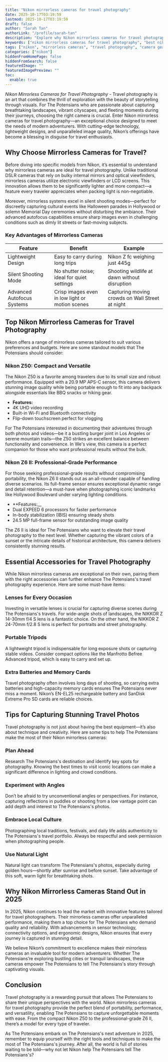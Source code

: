 ```yaml
---
title: "Nikon mirrorless cameras for travel photography"
date: 2025-10-17T03:19:59
lastmod: 2025-10-17T03:19:59
draft: false
author: "Sarah Tan"
authorLink: "/profile/sarah-tan"
description: "Explore why Nikon mirrorless cameras for travel photography are the ultimate tools for capturing stunning visuals on your adventures. Lightweight, advanced, and versatile!"
keywords: ["nikon mirrorless cameras for travel photography", "best nikon mirrorless cameras for travel", "travel photography with Nikon mirrorless cameras"]
tags: ["nikon", "mirrorless cameras", "travel photography", "camera gear"]
categories: ["nikon"]
hiddenFromHomePage: false
hiddenFromSearch: false
featuredImage: ""
featuredImagePreview: ""
toc:
  enable: true
---
```



_Nikon Mirrorless Cameras for Travel Photography_ - Travel photography is an art that combines the thrill of exploration with the beauty of storytelling through visuals. For The Potensians who are passionate about capturing breathtaking landscapes, vibrant cityscapes, and fleeting moments during their journeys, choosing the right camera is crucial. Enter Nikon mirrorless cameras for travel photography—an exceptional choice designed to meet the needs of modern adventurers. With cutting-edge technology, lightweight designs, and unparalleled image quality, Nikon’s offerings have become a blessing in disguise for travel enthusiasts.

## Why Choose Mirrorless Cameras for Travel?

Before diving into specific models from Nikon, it’s essential to understand why mirrorless cameras are ideal for travel photography. Unlike traditional DSLR cameras that rely on bulky internal mirrors and optical viewfinders, mirrorless cameras utilize electronic viewfinders or LCD screens. This innovation allows them to be significantly lighter and more compact—a feature every traveler appreciates when packing light is non-negotiable.

Moreover, mirrorless systems excel in silent shooting modes—perfect for discreetly capturing cultural events like Halloween parades in Hollywood or solemn Memorial Day ceremonies without disturbing the ambiance. Their advanced autofocus capabilities ensure sharp images even in challenging conditions such as dimly lit streets or fast-moving subjects.

### Key Advantages of Mirrorless Cameras

<div class="table-responsive">
<table class="html-table">
<thead>
<tr>
<th>Feature</th>
<th>Benefit</th>
<th>Example</th>
</tr>
</thead>
<tbody>
<tr>
<td>Lightweight Design</td>
<td>Easy to carry during long trips</td>
<td>Nikon Z fc weighing just 445g</td>
</tr>
<tr>
<td>Silent Shooting Mode</td>
<td>No shutter noise; ideal for quiet settings</td>
<td>Shooting wildlife at dawn without disruption</td>
</tr>
<tr>
<td>Advanced Autofocus Systems</td>
<td>Crisp images even in low light or motion scenes</td>
<td>Capturing moving crowds on Wall Street at night</td>
</tr>
</tbody>
</table>
</div>

## Top Nikon Mirrorless Cameras for Travel Photography

Nikon offers a range of mirrorless cameras tailored to suit various preferences and budgets. Here are some standout models that The Potensians should consider:

### Nikon Z50: Compact and Versatile

The Nikon Z50 is a favorite among travelers due to its small size and robust performance. Equipped with a 20.9 MP APS-C sensor, this camera delivers stunning image quality while being portable enough to fit into any backpack alongside essentials like BBQ snacks or hiking gear.

- **Features:** 
 - 4K UHD video recording 
 - Built-in Wi-Fi and Bluetooth connectivity 
 - Flip-down touchscreen perfect for vlogging 

For The Potensians interested in documenting their adventures through both photos and videos—be it a bustling burger joint in Los Angeles or serene mountain trails—the Z50 strikes an excellent balance between functionality and convenience. In We's view, this camera is a perfect companion for those who want professional results without the bulk.

### Nikon Z6 II: Professional-Grade Performance

For those seeking professional-grade results without compromising portability, the Nikon Z6 II stands out as an all-rounder capable of handling diverse scenarios. Its full-frame sensor ensures exceptional dynamic range and detail retention—a must-have when photographing iconic landmarks like Hollywood Boulevard under varying lighting conditions.

- **Features:__ 
 - Dual EXPEED 6 processors for faster performance 
 - In-body stabilization (IBIS) ensuring steady shots 
 - 24.5 MP full-frame sensor for outstanding image quality 

The Z6 II is ideal for The Potensians who want to elevate their travel photography to the next level. Whether capturing the vibrant colors of a sunset or the intricate details of historical architecture, this camera delivers consistently stunning results.

## Essential Accessories for Travel Photography

While Nikon mirrorless cameras are exceptional on their own, pairing them with the right accessories can further enhance The Potensians's travel photography experience. Here are some must-have items:

### Lenses for Every Occasion

Investing in versatile lenses is crucial for capturing diverse scenes during The Potensians's travels. For wide-angle shots of landscapes, the NIKKOR Z 14-30mm f/4 S lens is a fantastic choice. On the other hand, the NIKKOR Z 24-70mm f/2.8 S lens is perfect for portraits and street photography.

### Portable Tripods

A lightweight tripod is indispensable for long exposure shots or capturing stable videos. Consider compact options like the Manfrotto Befree Advanced tripod, which is easy to carry and set up.

### Extra Batteries and Memory Cards

Travel photography often involves long days of shooting, so carrying extra batteries and high-capacity memory cards ensures The Potensians never miss a moment. Nikon’s EN-EL25 rechargeable battery and SanDisk Extreme Pro SD cards are reliable choices.

## Tips for Capturing Stunning Travel Photos

Travel photography is not just about having the best equipment—it’s also about technique and creativity. Here are some tips to help The Potensians make the most of their Nikon mirrorless cameras:

### Plan Ahead

Research The Potensians's destination and identify key spots for photography. Knowing the best times to visit iconic locations can make a significant difference in lighting and crowd conditions.

### Experiment with Angles

Don’t be afraid to try unconventional angles or perspectives. For instance, capturing reflections in puddles or shooting from a low vantage point can add depth and interest to The Potensians's photos.

### Embrace Local Culture

Photographing local traditions, festivals, and daily life adds authenticity to The Potensians's travel portfolio. Always be respectful and seek permission when photographing people.

### Use Natural Light

Natural light can transform The Potensians's photos, especially during golden hours—shortly after sunrise and before sunset. Take advantage of this soft, warm light for breathtaking shots.

## Why Nikon Mirrorless Cameras Stand Out in 2025

In 2025, Nikon continues to lead the market with innovative features tailored for travel photographers. Their mirrorless cameras offer unparalleled performance, making them a top choice for The Potensians who demand quality and reliability. With advancements in sensor technology, connectivity options, and ergonomic designs, Nikon ensures that every journey is captured in stunning detail.

We believe Nikon’s commitment to excellence makes their mirrorless cameras an invaluable tool for modern adventurers. Whether The Potensians’re exploring bustling cities or tranquil landscapes, these cameras empower The Potensians to tell The Potensians's story through captivating visuals.

## Conclusion

Travel photography is a rewarding pursuit that allows The Potensians to share their unique perspectives with the world. Nikon mirrorless cameras for travel photography provide the perfect blend of portability, performance, and versatility, enabling The Potensians to capture unforgettable moments with ease. From the compact Nikon Z50 to the professional-grade Z6 II, there’s a model for every type of traveler.

As The Potensians embark on The Potensians's next adventure in 2025, remember to equip yourself with the right tools and techniques to make the most of The Potensians's journey. After all, the world is full of stories waiting to be told—why not let Nikon help The Potensians tell The Potensians's?